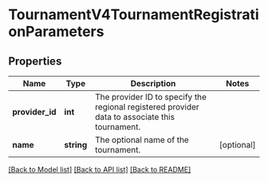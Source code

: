 # TournamentV4TournamentRegistrationParameters

## Properties
Name | Type | Description | Notes
------------ | ------------- | ------------- | -------------
**provider_id** | **int** | The provider ID to specify the regional registered provider data to associate this tournament. | 
**name** | **string** | The optional name of the tournament. | [optional] 

[[Back to Model list]](../README.md#documentation-for-models) [[Back to API list]](../README.md#documentation-for-api-endpoints) [[Back to README]](../README.md)



